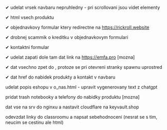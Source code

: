 ✔ udelat vrsek navbaru nepruhledny - pri scrollovani jsou videt elementy

✔ html vsech produktu

✔ objednavkovy formular ktery redirectne na https://rickroll.website 

✔ drobnej scammik o kreditku v objednavkovym formulari

✔ kontaktni formular

✔ udelat zapati dole tam dat link na https://emfa.pro [mozna]

✔ dat vsechno zpet do <body>, protoze se pri otevreni stranky spawnu uprostred

✔ dat href do nabidek produkty a kontakt v navbaru

udelat popis eshopu v o_nas.html - upravit vygenerovany text z chatgpt

pridat trash notebooky a telefony do nabidky produktu [mozna]

dat vse na srv do nginxu a nastavit cloudflare na keyvault.shop

odevzdat linky do classroomu a napsat sebehodnoceni (nesrat se s tim, neucim se cestinu ale html)
